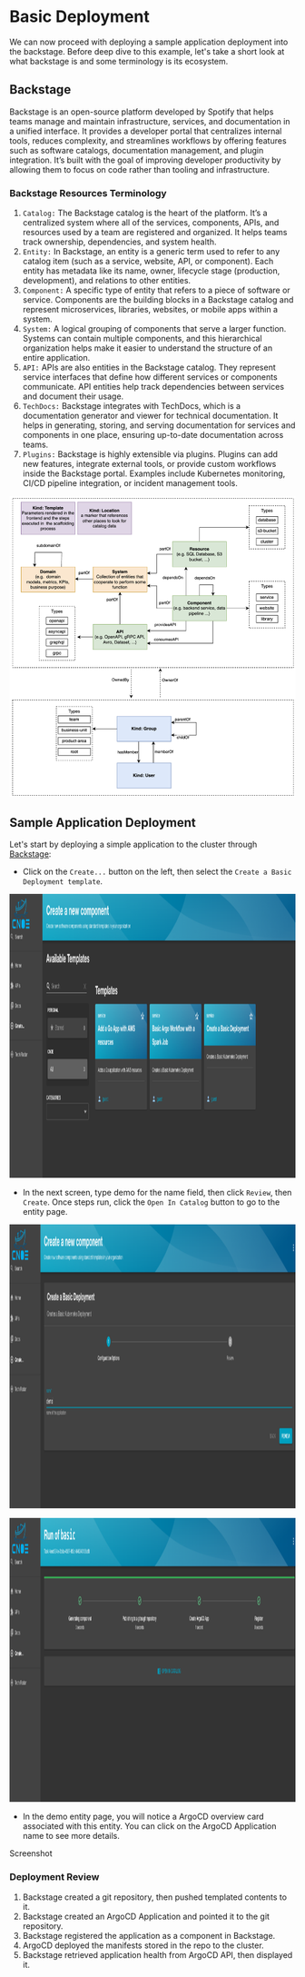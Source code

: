 # Basic Deployment
We can now proceed with deploying a sample application deployment into the backstage. Before deep dive to this example, let's take a short look at what backstage is and some terminology is its ecosystem.

## Backstage

Backstage is an open-source platform developed by Spotify that helps teams manage and maintain infrastructure, services, and documentation in a unified interface. It provides a developer portal that centralizes internal tools, reduces complexity, and streamlines workflows by offering features such as software catalogs, documentation management, and plugin integration. It’s built with the goal of improving developer productivity by allowing them to focus on code rather than tooling and infrastructure.

### Backstage Resources Terminology

1.	`Catalog:` The Backstage catalog is the heart of the platform. It’s a centralized system where all of the services, components, APIs, and resources used by a team are registered and organized. It helps teams track ownership, dependencies, and system health.
2.	`Entity:` In Backstage, an entity is a generic term used to refer to any catalog item (such as a service, website, API, or component). Each entity has metadata like its name, owner, lifecycle stage (production, development), and relations to other entities.
3.	`Component:` A specific type of entity that refers to a piece of software or service. Components are the building blocks in a Backstage catalog and represent microservices, libraries, websites, or mobile apps within a system.
4.	`System:` A logical grouping of components that serve a larger function. Systems can contain multiple components, and this hierarchical organization helps make it easier to understand the structure of an entire application.
5.	`API:` APIs are also entities in the Backstage catalog. They represent service interfaces that define how different services or components communicate. API entities help track dependencies between services and document their usage.
6.	`TechDocs:` Backstage integrates with TechDocs, which is a documentation generator and viewer for technical documentation. It helps in generating, storing, and serving documentation for services and components in one place, ensuring up-to-date documentation across teams.
7.	`Plugins:` Backstage is highly extensible via plugins. Plugins can add new features, integrate external tools, or provide custom workflows inside the Backstage portal. Examples include Kubernetes monitoring, CI/CD pipeline integration, or incident management tools.

<p align="center">
    <img width="800" src="./images/backstage-ecosystem.png">
</p>

## Sample Application Deployment 
Let's start by deploying a simple application to the cluster through [Backstage](https://cnoe.localtest.me:8443/):
- Click on the `Create...` button on the left, then select the `Create a Basic Deployment template`.

<p align="center">
    <img width=1200" height="500" src="./images/basic-app-select.png">
</p>

- In the next screen, type demo for the name field, then click `Review`, then `Create`. Once steps run, click the `Open In Catalog` button to go to the entity page.

<p align="center">
    <img width=1200" height="500" src="./images/basic-app-creation.png">
</p>

<p align="center">
    <img width=1200" height="500" src="./images/basic-app-success.png">
</p>

- In the demo entity page, you will notice a ArgoCD overview card associated with this entity. You can click on the ArgoCD Application name to see more details.

Screenshot

### Deployment Review

1. Backstage created a git repository, then pushed templated contents to it.
2. Backstage created an ArgoCD Application and pointed it to the git repository.
3. Backstage registered the application as a component in Backstage.
4. ArgoCD deployed the manifests stored in the repo to the cluster.
5. Backstage retrieved application health from ArgoCD API, then displayed it.